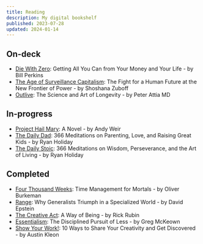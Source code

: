 ```yaml
---
title: Reading
description: My digital bookshelf
published: 2023-07-28
updated: 2024-01-14
---
```


## On-deck

- [Die With Zero](https://www.amazon.com/Die-Zero-Getting-Your-Money-ebook/dp/B07T5LSF1J): Getting All You Can from Your Money and Your Life - by Bill Perkins
- [The Age of Surveillance Capitalism](https://www.amazon.com/Age-Surveillance-Capitalism-Future-Frontier-ebook/dp/B01N2QEZE2): The Fight for a Human Future at the New Frontier of Power - by Shoshana Zuboff
- [Outlive](https://www.amazon.com/Outlive-Science-Art-Longevity/dp/1785044559): The Science and Art of Longevity - by Peter Attia MD

## In-progress

- [Project Hail Mary](https://amzn.to/47AHrrO): A Novel - by Andy Weir
- [The Daily Dad](https://www.amazon.com/Daily-Dad-Meditations-Parenting-Raising/dp/0593539052/): 366 Meditations on Parenting, Love, and Raising Great Kids - by Ryan Holiday
- [The Daily Stoic](https://www.amazon.com/Daily-Stoic-Meditations-Wisdom-Perseverance/dp/0735211736/): 366 Meditations on Wisdom, Perseverance, and the Art of Living - by Ryan Holiday

## Completed

- [Four Thousand Weeks](https://www.amazon.com/Four-Thousand-Weeks-Management-Mortals/dp/0374159122): Time Management for Mortals - by Oliver Burkeman
- [Range](https://www.amazon.com/Range-Generalists-Triumph-Specialized-World/dp/0735214506/): Why Generalists Triumph in a Specialized World - by David Epstein
- [The Creative Act](https://www.amazon.com/Creative-Act-Way-Being/dp/0593652886): A Way of Being - by Rick Rubin
- [Essentialism](https://www.amazon.com/Essentialism-Disciplined-Pursuit-Greg-McKeown/dp/0804137382): The Disciplined Pursuit of Less - by Greg McKeown
- [Show Your Work!](https://www.amazon.com/Show-Your-Work-Austin-Kleon/dp/076117897X): 10 Ways to Share Your Creativity and Get Discovered - by Austin Kleon

